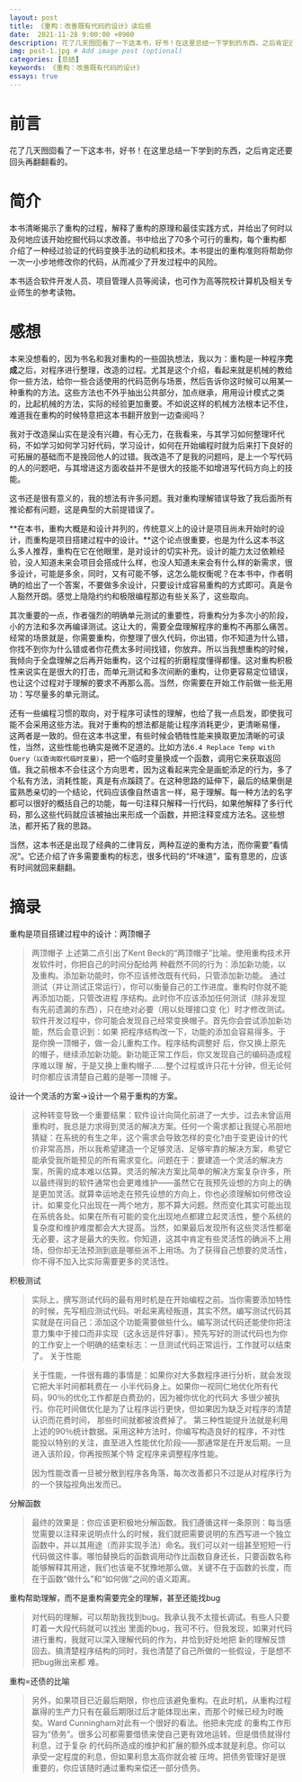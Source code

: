 ```yaml
---
layout: post
title: 《重构：改善既有代码的设计》读后感
date:  2021-11-28 9:00:00 +0900
description: 花了几天囫囵看了一下这本书，好书！在这里总结一下学到的东西，之后肯定还要回头再翻翻看的。
img: post-1.jpg # Add image post (optional)
categories: [总结]
keywords: 《重构：改善既有代码的设计》
essays: true   
---
```


# 前言

花了几天囫囵看了一下这本书，好书！在这里总结一下学到的东西，之后肯定还要回头再翻翻看的。

# 简介

本书清晰揭示了重构的过程，解释了重构的原理和最佳实践方式，并给出了何时以及何地应该开始挖掘代码以求改善。书中给出了70多个可行的重构，每个重构都介绍了一种经过验证的代码变换手法的动机和技术。本书提出的重构准则将帮助你一次一小步地修改你的代码，从而减少了开发过程中的风险。

本书适合软件开发人员、项目管理人员等阅读，也可作为高等院校计算机及相关专业师生的参考读物。

# 感想

本来没想看的，因为书名和我对重构的一些固执想法，我以为：重构是一种程序**完成**之后，对程序进行整理，改造的过程。尤其是这个介绍，看起来就是机械的教给你一些方法，给你一些合适使用的代码范例与场景，然后告诉你这时候可以用某一种重构的方法。这些方法也不外乎抽出公共部分，加点继承，用用设计模式之类的，比起机械的方法，实际的经验更加重要。不如说这样的机械方法根本记不住，难道我在重构的时候特意把这本书翻开放到一边查阅吗？

我对于改造屎山实在是没有兴趣，有心无力，在我看来，与其学习如何整理坏代码，不如学习如何学习好代码，学习设计，如何在开始编程时就为后来打下良好的可拓展的基础而不是挽回他人的过错。我改造不了是我的问题吗，是上一个写代码的人的问题吧，与其增进这方面收益并不是很大的技能不如增进写代码方向上的技能。

这书还是很有意义的，我的想法有许多问题。我对重构理解错误导致了我后面所有推论都有问题，这是典型的大前提错误了。

**在本书，重构大概是和设计并列的，传统意义上的设计是项目尚未开始时的设计，而重构是项目搭建过程中的设计。**这个论点很重要，也是为什么这本书这么多人推荐，重构在它在他眼里，是对设计的切实补充。设计的能力太过依赖经验，没人知道未来会项目会搭成什么样，也没人知道未来会有什么样的新需求，很多设计，可能是多余，同时，又有可能不够，这怎么能权衡呢？在本书中，作者明确的给出了一个答案，不要做多余设计，只要设计成容易重构的方式即可。真是令人豁然开朗。感觉上隐隐约约和极限编程那边有些关系了，这些取向。

其次重要的一点，作者强烈的明确单元测试的重要性，将重构分为多次小的阶段，小的方法和多次再编译测试。这让大的，需要全盘理解程序的重构不再那么痛苦。经常的场景就是，你需要重构，你整理了很久代码，你出错，你不知道为什么错，你找不到你为什么错或者你花费太多时间找错，你放弃。所以当我想重构的时候，我倾向于全盘理解之后再开始重构，这个过程的折磨程度懂得都懂。这对重构积极性来说实在是很大的打击，而单元测试和多次间断的重构，让你更容易定位错误，也让这个过程对于理解的要求不再那么高。当然，你需要在开始工作前做一些无用功：写尽量多的单元测试。

还有一些编程习惯的取向，对于程序可读性的理解，也给了我一点启发，即使我可能不会采用这些方法。我对于重构的想法都是能让程序消耗更少，更清晰易懂， 这两者是一致的。但在这本书这里，有些时候会牺牲性能来换取更加清晰的可读性，当然，这些性能也确实是微不足道的。比如方法`6.4 Replace Temp with Query（以查询取代临时变量）`，把一个临时变量换成一个函数，调用它来获取返回值。我之前根本不会往这个方向思考，因为这看起来完全是画蛇添足的行为，多了个私有方法，消耗性能，真是有点蹊跷了。在这种思路的延伸下，最后的结果倒是蛮熟悉亲切的一个结论，代码应该像自然语言一样，易于理解。每一种方法的名字都可以很好的概括自己的功能，每一句注释只解释一行代码，如果他解释了多行代码，那么这些代码就应该被抽出来形成一个函数，并把注释变成方法名。这些想法，都开拓了我的思路。

当然，这本书还是出现了经典的二律背反，两种互逆的重构方法，而你需要”看情况“。它还介绍了许多需要重构的标志，很多代码的“坏味道”，蛮有意思的，应该有时间就回来翻翻。

# 摘录

重构是项目搭建过程中的设计：两顶帽子

> 两顶帽子 上述第二点引出了Kent Beck的“两顶帽子”比喻。使用重构技术开发软件时，你把自己的时间分配给两 种截然不同的行为：添加新功能，以及重构。添加新功能时，你不应该修改既有代码，只管添加新功能。 通过测试（并让测试正常运行），你可以衡量自己的工作进度。重构时你就不能再添加功能，只管改进程 序结构。此时你不应该添加任何测试（除非发现有先前遗漏的东西），只在绝对必要（用以处理接口变 化）时才修改测试。 软件开发过程中，你可能会发现自己经常变换帽子。首先你会尝试添加新功能，然后会意识到：如果 把程序结构改一下，功能的添加会容易得多。于是你换一顶帽子，做一会儿重构工作。程序结构调整好 后，你又换上原先的帽子，继续添加新功能。新功能正常工作后，你又发现自己的编码造成程序难以理 解，于是又换上重构帽子……整个过程或许只花十分钟，但无论何时你都应该清楚自己戴的是哪一顶帽 子。

设计一个灵活的方案->设计一个易于重构的方案。

> 这种转变导致一个重要结果：软件设计向简化前进了一大步。过去未曾运用重构时，我总是力求得到灵活的解决方案。任何一个需求都让我提心吊胆地猜疑：在系统的有生之年，这个需求会导致怎样的变化?由于变更设计的代价非常高昂，所以我希望建造一个足够灵活、足够牢靠的解决方案，希望它能承受我所能预见的所有需求变化。问题在于：要建造一个灵活的解决方案，所需的成本难以估算。灵活的解决方案比简单的解决方案复杂许多，所以最终得到的软件通常也会更难维护——虽然它在我预先设想的方向上的确是更加灵活。就算幸运地走在预先设想的方向上，你也必须理解如何修改设计。如果变化只出现在一两个地方，那不算大问题。然而变化其实可能出现在系统各处。如果在所有可能的变化出现地点都建立起灵活性，整个系统的复杂度和维护难度都会大大提高。当然，如果最后发现所有这些灵活性都毫无必要，这才是最大的失败。你知道，这其中肯定有些灵活性的确派不上用场，但你却无法预测到底是哪些派不上用场。为了获得自己想要的灵活性，你不得不加入比实际需要更多的灵活性。

积极测试

> 实际上，撰写测试代码的最有用时机是在开始编程之前。当你需要添加特性的时候，先写相应测试代码。听起来离经叛道，其实不然。编写测试代码其实就是在问自己：添加这个功能需要做些什么。编写测试代码还能使你把注意力集中于接口而非实现（这永远是件好事）。预先写好的测试代码也为你的工作安上一个明确的结束标志：一旦测试代码正常运行，工作就可以结束了。
关于性能

> 关于性能，一件很有趣的事情是：如果你对大多数程序进行分析，就会发现它把大半时间都耗费在一 小半代码身上。如果你一视同仁地优化所有代码，90％的优化工作都是白费劲的，因为被你优化的代码大 多很少被执行。你花时间做优化是为了让程序运行更快，但如果因为缺乏对程序的清楚认识而花费时间， 那些时间就都被浪费掉了。 第三种性能提升法就是利用上述的90％统计数据。采用这种方法时，你编写构造良好的程序，不对性 能投以特别的关注，直至进入性能优化阶段——那通常是在开发后期。一旦进入该阶段，你再按照某个特 定程序来调整程序性能。
>
> 因为性能改善一旦被分散到程序各角落，每次改善都只不过是从对程序行为的一个狭隘视角出发而已。

分解函数

> 最终的效果是：你应该更积极地分解函数。我们遵循这样一条原则：每当感觉需要以注释来说明点什么的时候，我们就把需要说明的东西写进一个独立函数中，并以其用途（而非实现手法）命名。我们可以对一组甚至短短一行代码做这件事。哪怕替换后的函数调用动作比函数自身还长，只要函数名称能够解释其用途，我们也该毫不犹豫地那么做。关键不在于函数的长度，而在于函数“做什么”和“如何做”之间的语义距离。


重构帮助理解，而不是重构需要完全的理解，甚至还能找bug

> 对代码的理解，可以帮助我找到bug。我承认我不太擅长调试。有些人只要盯着一大段代码就可以找出 里面的bug，我可不行。但我发现，如果对代码进行重构，我就可以深入理解代码的作为，并恰到好处地把 新的理解反馈回去。搞清楚程序结构的同时，我也清楚了自己所做的一些假设，于是想不把bug揪出来都 难。

重构=还债的比喻

> 另外，如果项目已近最后期限，你也应该避免重构。在此时机，从重构过程赢得的生产力只有在最后期限过后才能体现出来，而那个时候已经为时晚矣。Ward Cunningham对此有一个很好的看法。他把未完成 的重构工作形容为“债务”。很多公司都需要借债来使自己更有效地运转。但是借债就得付利息，过于复杂 的代码所造成的维护和扩展的额外成本就是利息。你可以承受一定程度的利息，但如果利息太高你就会被 压垮。把债务管理好是很重要的，你应该随时通过重构来偿还一部分债务。
